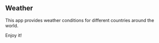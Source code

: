## Weather

This app provides weather conditions for different countries around the world.

Enjoy it!

